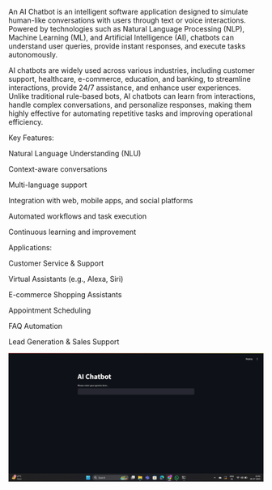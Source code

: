 An AI Chatbot is an intelligent software application designed to simulate human-like conversations with users through text or voice interactions. Powered by technologies such as Natural Language Processing (NLP), Machine Learning (ML), and Artificial Intelligence (AI), chatbots can understand user queries, provide instant responses, and execute tasks autonomously.

AI chatbots are widely used across various industries, including customer support, healthcare, e-commerce, education, and banking, to streamline interactions, provide 24/7 assistance, and enhance user experiences. Unlike traditional rule-based bots, AI chatbots can learn from interactions, handle complex conversations, and personalize responses, making them highly effective for automating repetitive tasks and improving operational efficiency.


Key Features:

Natural Language Understanding (NLU)

Context-aware conversations

Multi-language support

Integration with web, mobile apps, and social platforms

Automated workflows and task execution

Continuous learning and improvement

Applications:

Customer Service & Support

Virtual Assistants (e.g., Alexa, Siri)

E-commerce Shopping Assistants

Appointment Scheduling

FAQ Automation

Lead Generation & Sales Support

![image alt](https://github.com/srini200407/AI-Chatboot/blob/main/Screenshot%202025-07-30%20214226.png?raw=true)
